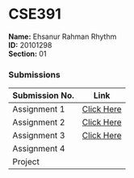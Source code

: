 # **CSE391**

**Name:** Ehsanur Rahman Rhythm  
**ID:** 20101298  
**Section:** 01  

### Submissions

| **Submission No.** | Link |
| ----------- | ----------- |
| Assignment 1 | [Click Here](https://github.com/errhythm/CSE391A1) |
| Assignment 2 | [Click Here](https://github.com/errhythm/CSE391A2) |
| Assignment 3 | [Click Here](https://github.com/errhythm/CSE391A3) |
| Assignment 4 | |
| Project |  |


